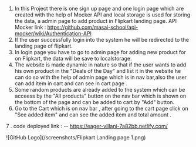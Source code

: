 1. In this Project there is one sign up page and one login page which are created with the help of Mocker API and local storage is used for storing the data, a admin page to add product in Flipkart landing page.
API Mocker link : https://github.com/masai-school/api-mocker/wiki/Authentication-API
2. If the user successfully login into the system he will be redirected to the landing page of flipkart.
3. In login page you have to go to admin page for adding new product for on Flipkart, the data will be save to localstorage.
4. The website is made dynamic in nature so that if the user wants to add his own product  in the "Deals of the Day" and list it in the website he can do so with the help of admin page which is in nav bar,also the user can add item in cart and can see in cart page .
5. Some random products are already added to the system which can be acceess by the "All products" button on the nav bar which is shown on the bottom of the page and can be added to cart by "Add" button.
6. Go to the Cart which is on nav bar , after going to the cart page click on "See added item" and can see the added item and total amount .

7 . code deployed link : -- https://eager-villani-7a82bb.netlify.com/

![GitHub Logo](/screenshots/Flipkart Landing page 1.png)
